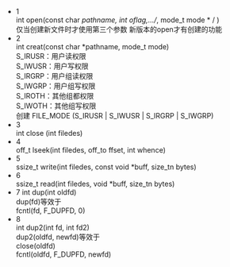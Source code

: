 *  1  
int open(const char *pathname, int oflag,.../*, mode_t mode * / )  
仅当创建新文件时才使用第三个参数
新版本的open才有创建的功能
*  2  
int creat(const char *pathname, mode_t mode)  
S_IRUSR：用户读权限  
S_IWUSR：用户写权限  
S_IRGRP：用户组读权限  
S_IWGRP：用户组写权限  
S_IROTH：其他组都权限  
S_IWOTH：其他组写权限  
创建 FILE_MODE (S_IRUSR | S_IWUSR | S_IRGRP | S_IWGRP)
*  3  
int close (int filedes)  
*  4  
off_t lseek(int filedes, off_to ffset, int whence)  
*  5  
ssize_t write(int filedes, const void *buff, size_tn bytes)  
*  6  
ssize_t read(int filedes, void *buff, size_tn bytes)  
*  7
int dup(int oldfd)  
dup(fd)等效于   
fcntl(fd, F_DUPFD, 0)  
*  8  
int dup2(int fd, int fd2)  
dup2(oldfd, newfd)等效于   
close(oldfd)  
fcntl(oldfd, F_DUPFD, newfd)  
